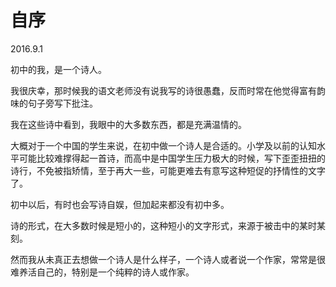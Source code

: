 # 自序

2016.9.1

初中的我，是一个诗人。

我很庆幸，那时候我的语文老师没有说我写的诗很愚蠢，反而时常在他觉得富有韵味的句子旁写下批注。

我在这些诗中看到，我眼中的大多数东西，都是充满温情的。

大概对于一个中国的学生来说，在初中做一个诗人是合适的。小学及以前的认知水平可能比较难撑得起一首诗，而高中是中国学生压力极大的时候，写下歪歪扭扭的诗行，不免被指矫情，至于再大一些，可能更难去有意写这种短促的抒情性的文字了。

初中以后，有时也会写诗自娱，但加起来都没有初中多。

诗的形式，在大多数时候是短小的，这种短小的文字形式，来源于被击中的某时某刻。

然而我从未真正去想做一个诗人是什么样子，一个诗人或者说一个作家，常常是很难养活自己的，特别是一个纯粹的诗人或作家。

